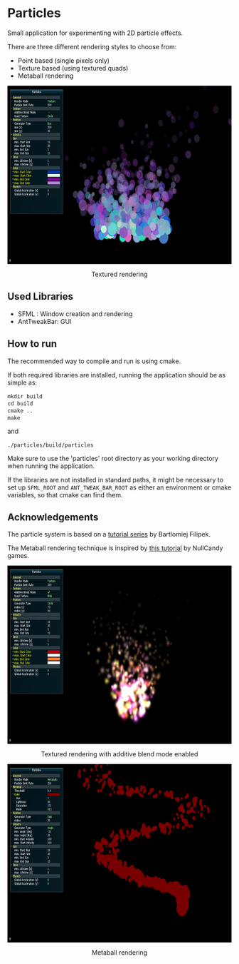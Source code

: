 # Particles
Small application for experimenting with 2D particle effects.

There are three different rendering styles to choose from:
* Point based (single pixels only)
* Texture based (using textured quads)
* Metaball rendering

<img src="screenshots/screenshot1.png" align="center" height="400" >
<p align="center">Textured rendering</p>

## Used Libraries

* SFML : Window creation and rendering
* AntTweakBar: GUI

## How to run

The recommended way to compile and run is using cmake.

If both required libraries are installed, running the application should be as simple as:
```
mkdir build
cd build
cmake ..
make
```
and
```
./particles/build/particles
```
Make sure to use the 'particles' root directory as your working directory when running the application.

If the libraries are not installed in standard paths, it might be necessary to set up `SFML_ROOT` and `ANT_TWEAK_BAR_ROOT` as either an environment or cmake variables, so that cmake can find them.

## Acknowledgements

The particle system is based on a [tutorial series](http://www.bfilipek.com/2014/03/three-particle-effects.html) by Bartlomiej Filipek.

The Metaball rendering technique is inspired by [this tutorial](http://nullcandy.com/2d-metaballs-in-xna/) by NullCandy games.

<img src="screenshots/screenshot2.png" align="center" height="400" >
<p align="center">Textured rendering with additive blend mode enabled</p>

<img src="screenshots/screenshot3.png" align="center" height="400" >
<p align="center">Metaball rendering</p>
